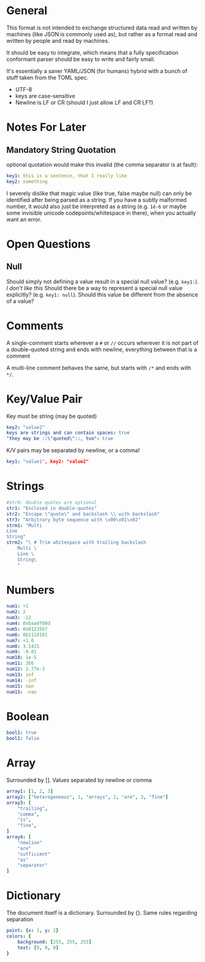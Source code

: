 # General
This format is not intended to exchange structured data read and written by machines (like JSON is commonly used as), but rather as a format read and written by people and read by machines.

It should be easy to integrate, which means that a fully specification conformant parser should be easy to write and fairly small.

It's essentially a saner YAML/JSON (for humans) hybrid with a bunch of stuff taken from the TOML spec.

* UTF-8
* keys are case-sensitive
* Newline is LF or CR (should I just allow LF and CR LF?)

# Notes For Later
## Mandatory String Quotation
optional quotation would make this invalid (the comma separator is at fault):
```yaml
key1: this is a sentence, that I really like
key2: something
```

I severely dislike that magic value (like true, false maybe null) can only be identified after being parsed as a string. If you have a subtly malformed number, it would also just be interpreted as a string (e.g. `1ê-6` or maybe some invisible unicode codepoints/whitespace in there), when you actually want an error.

# Open Questions
## Null
Should simply not defining a value result in a special null value? (e.g. `key1:`). *I don't like this*
Should there be a way to represent a special null value explicitly? (e.g. `key1: null`).
Should this value be different from the absence of a value?

# Comments
A single-comment starts wherever a `#` or `//` occurs wherever it is not part of a double-quoted string and ends with newline, everything between that is a comment

A multi-line comment behaves the same, but starts with `/*` and ends with `*/`.

# Key/Value Pair
Key must be string (may be quoted)
```yaml
key2: "value2"
keys are strings and can contain spaces: true
"they may be ::\"quoted\"::, too": true
```
K/V pairs may be separated by newline, or a comma!
```yaml
key1: "value1", key2: "value2"
```

# Strings
```yaml
#str0: double quotes are optional
str1: "Enclosed in double-quotes"
str2: "Escape \"quote\" and backslash \\ with backslash"
str3: "Arbitrary byte sequence with \x00\x01\x02"
strm1: "Multi
Line
String"
strm2: "\ # Trim whitespace with trailing backslash
    Multi \
    Line \
    String\
    "
```

# Numbers
```yaml
num1: +1
num2: 2
num3: -12
num4: 0xbaadf00d
num5: 0o0123567
num6: 0b1110101
num7: +1.0
num8: 3.1415
num9: -0.01
num10: 1e-5
num11: 3E6
num12: 2.77e-3
num13: inf
num14: -inf
num15: nan
num15: -nan
```

# Boolean
```yaml
bool1: true
bool1: false
```

# Array
Surrounded by []. Values separated by newline or comma
```yaml
array1: [1, 2, 3]
array2: ["heterogeneous", 1, "arrays", 2, "are", 3, "fine"]
array3: [
    "trailing",
    "comma",
    "is",
    "fine",
]
array4: [
    "newline"
    "are"
    "sufficient"
    "as"
    "separator"
]
```

# Dictionary
The document itself is a dictionary. Surrounded by {}. Same rules regarding separation
```yaml
point: {x: 1, y: 2}
colors: {
    background: [255, 255, 255]
    text: [0, 0, 0]
}
```
